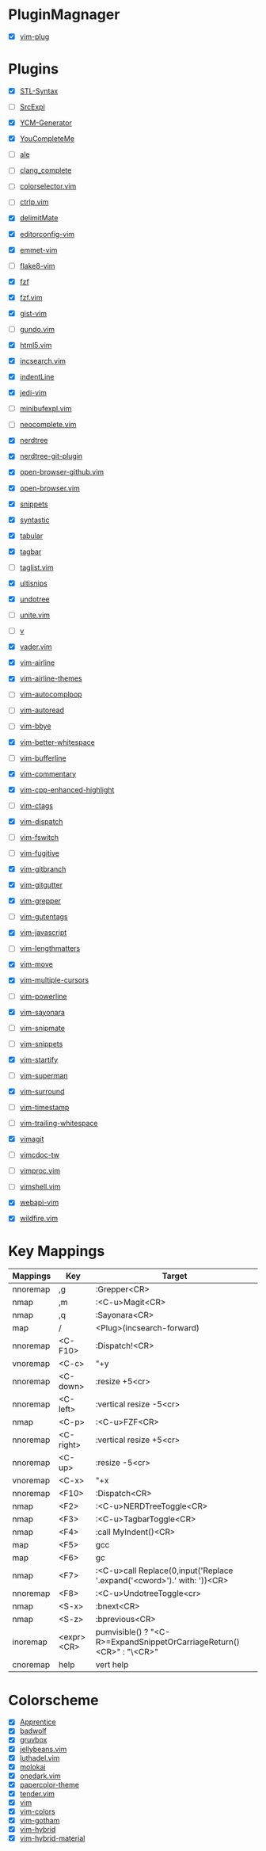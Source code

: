 # PluginMagnager
- [X] [vim-plug](https://github.com/junegunn/vim-plug)


# Plugins
- [X] [STL-Syntax](https://github.com/Mizuchi/STL-Syntax)
- [ ] [SrcExpl](https://github.com/wesleyche/SrcExpl)
- [X] [YCM-Generator](https://github.com/rdnetto/YCM-Generator)
- [X] [YouCompleteMe](https://github.com/oblitum/YouCompleteMe)
- [ ] [ale](https://github.com/w0rp/ale)
- [ ] [clang_complete](https://github.com/Rip-Rip/clang_complete)
- [ ] [colorselector.vim](https://github.com/scps950707/colorselector.vim)
- [ ] [ctrlp.vim](https://github.com/ctrlpvim/ctrlp.vim)
- [X] [delimitMate](https://github.com/Raimondi/delimitMate)
- [X] [editorconfig-vim](https://github.com/editorconfig/editorconfig-vim)
- [X] [emmet-vim](https://github.com/mattn/emmet-vim)
- [ ] [flake8-vim](https://github.com/andviro/flake8-vim)
- [X] [fzf](https://github.com/junegunn/fzf)
- [X] [fzf.vim](https://github.com/junegunn/fzf.vim)
- [X] [gist-vim](https://github.com/mattn/gist-vim)
- [ ] [gundo.vim](https://github.com/sjl/gundo.vim)
- [X] [html5.vim](https://github.com/othree/html5.vim)
- [X] [incsearch.vim](https://github.com/haya14busa/incsearch.vim)
- [X] [indentLine](https://github.com/Yggdroot/indentLine)
- [X] [jedi-vim](https://github.com/davidhalter/jedi-vim)
- [ ] [minibufexpl.vim](https://github.com/fholgado/minibufexpl.vim)
- [ ] [neocomplete.vim](https://github.com/Shougo/neocomplete.vim)
- [X] [nerdtree](https://github.com/scrooloose/nerdtree)
- [X] [nerdtree-git-plugin](https://github.com/Xuyuanp/nerdtree-git-plugin)
- [X] [open-browser-github.vim](https://github.com/tyru/open-browser-github.vim)
- [X] [open-browser.vim](https://github.com/tyru/open-browser.vim)
- [X] [snippets](https://github.com/scps950707/snippets)
- [X] [syntastic](https://github.com/scrooloose/syntastic)
- [X] [tabular](https://github.com/godlygeek/tabular)
- [X] [tagbar](https://github.com/majutsushi/tagbar)
- [ ] [taglist.vim](https://github.com/vim-scripts/taglist.vim)
- [X] [ultisnips](https://github.com/SirVer/ultisnips)
- [X] [undotree](https://github.com/mbbill/undotree)
- [ ] [unite.vim](https://github.com/Shougo/unite.vim)
- [ ] [v](https://github.com/rupa/v)
- [X] [vader.vim](https://github.com/junegunn/vader.vim)
- [X] [vim-airline](https://github.com/vim-airline/vim-airline)
- [X] [vim-airline-themes](https://github.com/vim-airline/vim-airline-themes)
- [ ] [vim-autocomplpop](https://github.com/othree/vim-autocomplpop)
- [ ] [vim-autoread](https://github.com/djoshea/vim-autoread)
- [ ] [vim-bbye](https://github.com/moll/vim-bbye)
- [X] [vim-better-whitespace](https://github.com/ntpeters/vim-better-whitespace)
- [ ] [vim-bufferline](https://github.com/bling/vim-bufferline)
- [X] [vim-commentary](https://github.com/tpope/vim-commentary)
- [X] [vim-cpp-enhanced-highlight](https://github.com/octol/vim-cpp-enhanced-highlight)
- [ ] [vim-ctags](https://github.com/scps950707/vim-ctags)
- [X] [vim-dispatch](https://github.com/tpope/vim-dispatch)
- [ ] [vim-fswitch](https://github.com/derekwyatt/vim-fswitch)
- [ ] [vim-fugitive](https://github.com/tpope/vim-fugitive)
- [X] [vim-gitbranch](https://github.com/itchyny/vim-gitbranch)
- [X] [vim-gitgutter](https://github.com/airblade/vim-gitgutter)
- [X] [vim-grepper](https://github.com/mhinz/vim-grepper)
- [ ] [vim-gutentags](https://github.com/ludovicchabant/vim-gutentags)
- [X] [vim-javascript](https://github.com/pangloss/vim-javascript)
- [ ] [vim-lengthmatters](https://github.com/scps950707/vim-lengthmatters)
- [X] [vim-move](https://github.com/matze/vim-move)
- [X] [vim-multiple-cursors](https://github.com/terryma/vim-multiple-cursors)
- [ ] [vim-powerline](https://github.com/Lokaltog/vim-powerline)
- [X] [vim-sayonara](https://github.com/mhinz/vim-sayonara)
- [ ] [vim-snipmate](https://github.com/garbas/vim-snipmate)
- [ ] [vim-snippets](https://github.com/scps950707/vim-snippets)
- [X] [vim-startify](https://github.com/mhinz/vim-startify)
- [ ] [vim-superman](https://github.com/jez/vim-superman)
- [X] [vim-surround](https://github.com/tpope/vim-surround)
- [ ] [vim-timestamp](https://github.com/scps950707/vim-timestamp)
- [ ] [vim-trailing-whitespace](https://github.com/bronson/vim-trailing-whitespace)
- [X] [vimagit](https://github.com/jreybert/vimagit)
- [ ] [vimcdoc-tw](https://github.com/chusiang/vimcdoc-tw)
- [ ] [vimproc.vim](https://github.com/Shougo/vimproc.vim)
- [ ] [vimshell.vim](https://github.com/Shougo/vimshell.vim)
- [X] [webapi-vim](https://github.com/mattn/webapi-vim)
- [X] [wildfire.vim](https://github.com/gcmt/wildfire.vim)


# Key Mappings
|Mappings|Key|Target|
|-----------|----------|---------|
|nnoremap|,g|:Grepper\<CR\>|
|nmap|,m|:\<C-u\>Magit\<CR\>|
|nmap|,q|:Sayonara\<CR\>|
|map|/|\<Plug\>(incsearch-forward)|
|nnoremap|\<C-F10\>|:Dispatch!\<CR\>|
|vnoremap|\<C-c\>|"+y|
|nnoremap|\<C-down\>|:resize +5\<cr\>|
|nnoremap|\<C-left\>|:vertical resize -5\<cr\>|
|nmap|\<C-p\>|:\<C-u\>FZF\<CR\>|
|nnoremap|\<C-right\>|:vertical resize +5\<cr\>|
|nnoremap|\<C-up\>|:resize -5\<cr\>|
|vnoremap|\<C-x\>|"+x|
|nnoremap|\<F10\>|:Dispatch\<CR\>|
|nmap|\<F2\>|:\<C-u\>NERDTreeToggle\<CR\>|
|nmap|\<F3\>|:\<C-u\>TagbarToggle\<CR\>|
|nmap|\<F4\>|:call MyIndent()\<CR\>|
|map|\<F5\>|gcc|
|map|\<F6\>|gc|
|nmap|\<F7\>|:\<C-u\>call Replace(0,input('Replace '.expand('\<cword\>').' with: '))\<CR\>|
|nnoremap|\<F8\>|:\<C-u\>UndotreeToggle\<cr\>|
|nmap|\<S-x\>|:bnext\<CR\>|
|nmap|\<S-z\>|:bprevious\<CR\>|
|inoremap|\<expr\>\<CR\>|pumvisible() ? "\<C-R\>=ExpandSnippetOrCarriageReturn()\<CR\>" : "\\<CR\>"|
|cnoremap|help|vert help|


# Colorscheme
- [X] [Apprentice](https://github.com/romainl/Apprentice)
- [X] [badwolf](https://github.com/sjl/badwolf)
- [X] [gruvbox](https://github.com/morhetz/gruvbox)
- [X] [jellybeans.vim](https://github.com/nanotech/jellybeans.vim)
- [X] [luthadel.vim](https://github.com/moskytw/luthadel.vim)
- [X] [molokai](https://github.com/tomasr/molokai)
- [X] [onedark.vim](https://github.com/joshdick/onedark.vim)
- [X] [papercolor-theme](https://github.com/NLKNguyen/papercolor-theme)
- [X] [tender.vim](https://github.com/jacoborus/tender.vim)
- [X] [vim](https://github.com/dracula/vim)
- [X] [vim-colors](https://github.com/sherifkandeel/vim-colors)
- [X] [vim-gotham](https://github.com/whatyouhide/vim-gotham)
- [X] [vim-hybrid](https://github.com/w0ng/vim-hybrid)
- [X] [vim-hybrid-material](https://github.com/kristijanhusak/vim-hybrid-material)
